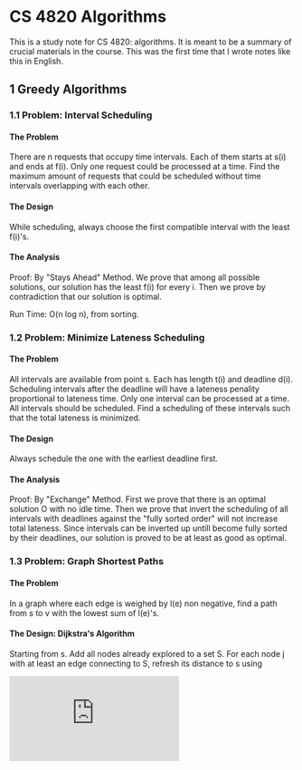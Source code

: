 <script type="text/javascript" src="http://cdn.mathjax.org/mathjax/latest/MathJax.js?config=default"></script>

# CS 4820 Algorithms

This is a study note for CS 4820: algorithms. It is meant to be a summary of crucial materials in the course. This was the first time that I wrote notes like this in English.

## 1 Greedy Algorithms

### 1.1 Problem: Interval Scheduling

#### The Problem

There are n requests that occupy time intervals. Each of them starts at s(i) and ends at f(i). Only one request could be processed at a time. Find the maximum amount of requests that could be scheduled without time intervals overlapping with each other.

#### The Design

While scheduling, always choose the first compatible interval with the least f(i)'s.

#### The Analysis

Proof: By "Stays Ahead" Method. We prove that among all possible solutions, our solution has the least f(i) for every i. Then we prove by contradiction that our solution is optimal.

Run Time: O(n log n), from sorting.

### 1.2 Problem: Minimize Lateness Scheduling

#### The Problem

All intervals are available from point s. Each has length t(i) and deadline d(i). Scheduling intervals after the deadline will have a lateness penality proportional to lateness time. Only one interval can be processed at a time. All intervals should be scheduled. Find a scheduling of these intervals such that the total lateness is minimized.

#### The Design

Always schedule the one with the earliest deadline first.

#### The Analysis

Proof: By "Exchange" Method. First we prove that there is an optimal solution O with no idle time. Then we prove that invert the scheduling of all intervals with deadlines against the "fully sorted order" will not increase total lateness. Since intervals can be inverted up untill become fully sorted by their deadlines, our solution is proved to be at least as good as optimal.

### 1.3 Problem: Graph Shortest Paths

#### The Problem

In a graph where each edge is weighed by l(e) non negative, find a path from s to v with the lowest sum of l(e)'s.

#### The Design: Dijkstra's Algorithm

Starting from s. Add all nodes already explored to a set S. For each node j with at least an edge connecting to S, refresh its distance to s using

![d'[v] = min_{e = (u, v): u \in S} d(u) + l_{e}](https://latex.codecogs.com/gif.latex?d%28v%29%20%3D%20min_%7Be%20%3D%20%28u%2C%20v%29%3A%20u%20%5Cin%20S%7Dd%28u%29%20&plus;%20l_e)
